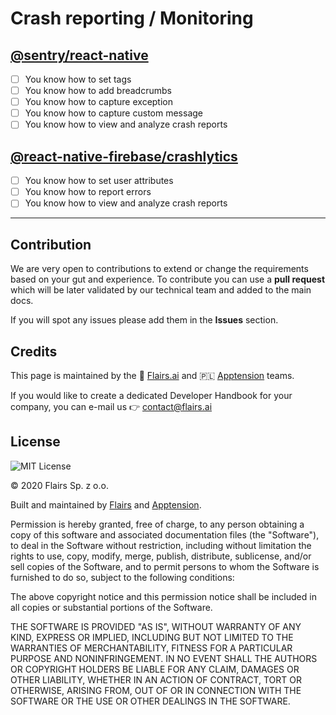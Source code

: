 Crash reporting / Monitoring
============================

[@sentry/react-native](/Technical%20Stack/Mobile%20Developer%20(WIP)/Crash%20reporting%20/%20Monitoring.md#@sentry/react-native)
--------------------------------------------------------------------------------------------------------------------------------

*   [ ] You know how to set tags
*   [ ] You know how to add breadcrumbs
*   [ ] You know how to capture exception
*   [ ] You know how to capture custom message
*   [ ] You know how to view and analyze crash reports

[@react-native-firebase/crashlytics](/Technical%20Stack/Mobile%20Developer%20(WIP)/Crash%20reporting%20/%20Monitoring.md#@react-native-firebase/crashlytics)
------------------------------------------------------------------------------------------------------------------------------------------------------------

*   [ ] You know how to set user attributes
*   [ ] You know how to report errors
*   [ ] You know how to view and analyze crash reports

* * *

Contribution
------------

We are very open to contributions to extend or change the requirements based on your gut and experience. To contribute you can use a **pull request** which will be later validated by our technical team and added to the main docs.

If you will spot any issues please add them in the **Issues** section.

Credits
-------

This page is maintained by the 🔹 [Flairs.ai](http://Flairs.ai) and 🇵🇱 [Apptension](https://apptension.com) teams.

If you would like to create a dedicated Developer Handbook for your company, you can e-mail us 👉 [contact@flairs.ai](mailto:contact@flairs.ai)

License
-------

![MIT License](https://img.shields.io/badge/License-MIT-blue.svg)

© 2020 Flairs Sp. z o.o.

Built and maintained by [Flairs](https://www.flairs.ai) and [Apptension](https://apptension.com).

Permission is hereby granted, free of charge, to any person obtaining a copy of this software and associated documentation files (the "Software"), to deal in the Software without restriction, including without limitation the rights to use, copy, modify, merge, publish, distribute, sublicense, and/or sell copies of the Software, and to permit persons to whom the Software is furnished to do so, subject to the following conditions:

The above copyright notice and this permission notice shall be included in all copies or substantial portions of the Software.

THE SOFTWARE IS PROVIDED "AS IS", WITHOUT WARRANTY OF ANY KIND, EXPRESS OR IMPLIED, INCLUDING BUT NOT LIMITED TO THE WARRANTIES OF MERCHANTABILITY, FITNESS FOR A PARTICULAR PURPOSE AND NONINFRINGEMENT. IN NO EVENT SHALL THE AUTHORS OR COPYRIGHT HOLDERS BE LIABLE FOR ANY CLAIM, DAMAGES OR OTHER LIABILITY, WHETHER IN AN ACTION OF CONTRACT, TORT OR OTHERWISE, ARISING FROM, OUT OF OR IN CONNECTION WITH THE SOFTWARE OR THE USE OR OTHER DEALINGS IN THE SOFTWARE.